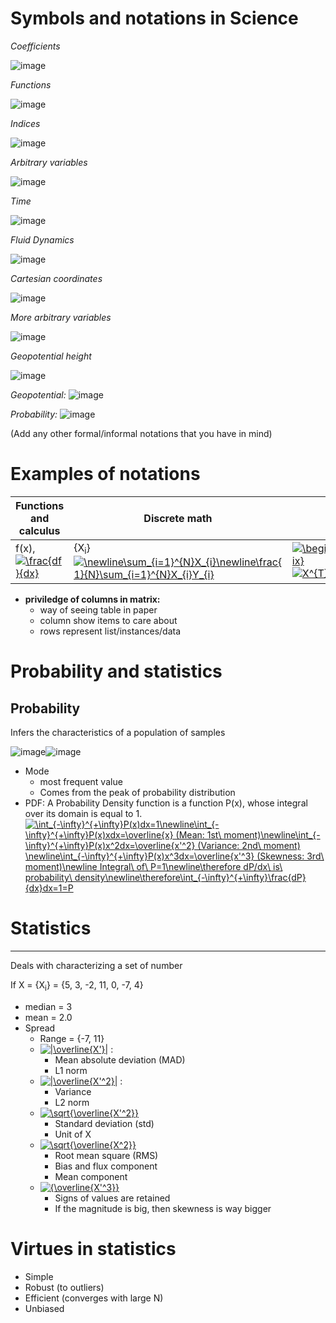 # Symbols and notations in Science

*Coefficients* 

![image](https://latex.codecogs.com/gif.latex?\newline&space;{\color{Red}&space;a}\newline&space;{\color{Red}&space;b}\newline&space;{\color{Red}&space;c}\newline&space;{\color{Red}&space;d})

*Functions*

![image](https://latex.codecogs.com/gif.latex?\newline&space;{\color{Red}&space;e}\newline&space;{\color{Red}&space;f}\newline&space;{\color{Red}&space;g}\newline&space;{\color{Red}&space;h})

*Indices*

![image](https://latex.codecogs.com/gif.latex?\newline&space;{\color{Red}&space;i}\newline&space;{\color{Red}&space;j}\newline&space;{\color{Red}&space;k}\newline&space;{\color{Red}&space;l}\newline&space;{\color{Red}&space;m}\newline&space;{\color{Red}&space;n})

*Arbitrary variables*

![image](https://latex.codecogs.com/gif.latex?\newline&space;{\color{Red}&space;p}\newline&space;{\color{Red}&space;q}\newline&space;{\color{Red}&space;r}\newline&space;{\color{Red}&space;s})

*Time*

![image](https://latex.codecogs.com/gif.latex?\newline&space;{\color{Red}&space;t})

*Fluid Dynamics*

![image](https://latex.codecogs.com/gif.latex?\newline&space;{\color{Red}&space;u}\newline&space;{\color{Red}&space;v}\newline&space;{\color{Red}&space;w})

*Cartesian coordinates*

![image](https://latex.codecogs.com/gif.latex?\newline&space;{\color{Red}&space;x}\newline&space;{\color{Red}&space;y}\newline&space;{\color{Red}&space;z})

*More arbitrary variables*

![image](https://latex.codecogs.com/gif.latex?\newline&space;{\color{Red}&space;X}\newline&space;{\color{Red}&space;Y})

*Geopotential height*

![image](https://latex.codecogs.com/gif.latex?\newline&space;{\color{Red}&space;Z})

*Geopotential:* ![image](https://latex.codecogs.com/gif.latex?\newline&space;{\color{Red}&space;\Phi})

*Probability:* ![image](https://latex.codecogs.com/gif.latex?\newline&space;{\color{Red}&space;P})

(Add any other formal/informal notations that you have in mind)



# Examples of notations

Functions and calculus |  Discrete math  |  Matrix notation  | Informal (prime and bar)  |  Pseudo/real code  
-----------------------|-----------------|-------------------|---------------------------|-------------
f(x), <a href="https://www.codecogs.com/eqnedit.php?latex=\frac{df}{dx}" target="_blank"><img src="https://latex.codecogs.com/gif.latex?\frac{df}{dx}" title="\frac{df}{dx}" /></a>   |  {X<sub>i</sub>} <a href="https://www.codecogs.com/eqnedit.php?latex=\newline\sum_{i=1}^{N}X_{i}\newline\frac{1}{N}\sum_{i=1}^{N}X_{i}Y_{i}" target="_blank"><img src="https://latex.codecogs.com/gif.latex?\newline\sum_{i=1}^{N}X_{i}\newline\frac{1}{N}\sum_{i=1}^{N}X_{i}Y_{i}" title="\newline\sum_{i=1}^{N}X_{i}\newline\frac{1}{N}\sum_{i=1}^{N}X_{i}Y_{i}" /></a> |  <a href="https://www.codecogs.com/eqnedit.php?latex=\begin{bmatrix}X_{1}\\X_{2}\\.\\.\\.\\X_{3}\\\end{bmatrix}" target="_blank"><img src="https://latex.codecogs.com/gif.latex?\begin{bmatrix}X_{1}\\X_{2}\\.\\.\\.\\X_{3}\\\end{bmatrix}" title="\begin{bmatrix}X_{1}\\X_{2}\\.\\.\\.\\X_{3}\\\end{bmatrix}" /></a><a href="https://www.codecogs.com/eqnedit.php?latex=frac{1}{N}(X^{T}Y&space;=&space;Y^{T}X&space);(\neq&space;XY^{T}&space;or&space;YX^{T})" target="_blank"><img src="https://latex.codecogs.com/gif.latex?X^{T}Y&space;=&space;Y^{T}X&space;(\neq&space;XY^{T}&space;or&space;YX^{T})" title="X^{T}Y = Y^{T}X (\neq XY^{T} or YX^{T})" /></a>| <a href="https://www.codecogs.com/eqnedit.php?latex=\overline{X'Y'}" target="_blank"><img src="https://latex.codecogs.com/gif.latex?\overline{X'Y'}" title="\overline{X'Y'}" /></a> | cov(X,Y)

* **priviledge of columns in matrix:**
    * way of seeing table in paper 
    * column show items to care about
    * rows represent list/instances/data 
    


# Probability and statistics

Probability 
-----------------------
Infers the characteristics of a population of samples

![image](https://upload.wikimedia.org/wikipedia/commons/thumb/d/de/Comparison_mean_median_mode.svg/320px-Comparison_mean_median_mode.svg.png)![image](http://analystnotes.com/graph/quan/SS02SBloso1.gif)
* Mode 
  * most frequent value
  * Comes from the peak of probability distribution  
* PDF: A Probability Density function is a function P(x), whose integral over its domain is equal to 1.
<a href="https://www.codecogs.com/eqnedit.php?latex=\int_{-\infty}^{&plus;\infty}P(x)dx=1\newline\int_{-\infty}^{&plus;\infty}P(x)xdx=\overline{x}&space;(Mean:&space;1st\&space;moment)\newline\int_{-\infty}^{&plus;\infty}P(x)x^2dx=\overline{x'^2}&space;(Variance:&space;2nd\&space;moment)&space;\newline\int_{-\infty}^{&plus;\infty}P(x)x^3dx=\overline{x'^3}&space;(Skewness:&space;3rd\&space;moment)\newline&space;Integral\&space;of\&space;P=1\newline\therefore&space;dP/dx\&space;is\&space;probability\&space;density\newline\therefore\int_{-\infty}^{&plus;\infty}\frac{dP}{dx}dx=1=P" target="_blank"><img src="https://latex.codecogs.com/gif.latex?\int_{-\infty}^{&plus;\infty}P(x)dx=1\newline\int_{-\infty}^{&plus;\infty}P(x)xdx=\overline{x}&space;(Mean:&space;1st\&space;moment)\newline\int_{-\infty}^{&plus;\infty}P(x)x^2dx=\overline{x'^2}&space;(Variance:&space;2nd\&space;moment)&space;\newline\int_{-\infty}^{&plus;\infty}P(x)x^3dx=\overline{x'^3}&space;(Skewness:&space;3rd\&space;moment)\newline&space;Integral\&space;of\&space;P=1\newline\therefore&space;dP/dx\&space;is\&space;probability\&space;density\newline\therefore\int_{-\infty}^{&plus;\infty}\frac{dP}{dx}dx=1=P" title="\int_{-\infty}^{+\infty}P(x)dx=1\newline\int_{-\infty}^{+\infty}P(x)xdx=\overline{x} (Mean: 1st\ moment)\newline\int_{-\infty}^{+\infty}P(x)x^2dx=\overline{x'^2} (Variance: 2nd\ moment) \newline\int_{-\infty}^{+\infty}P(x)x^3dx=\overline{x'^3} (Skewness: 3rd\ moment)\newline Integral\ of\ P=1\newline\therefore dP/dx\ is\ probability\ density\newline\therefore\int_{-\infty}^{+\infty}\frac{dP}{dx}dx=1=P" /></a>


# Statistics
-----------------------
Deals with characterizing a set of number

If X = {X<sub>i</sub>} = {5, 3, -2, 11, 0, -7, 4}
* median = 3
* mean = 2.0
* Spread
  * Range = {-7, 11}
  * <a href="https://www.codecogs.com/eqnedit.php?latex=|\overline{X'}|" target="_blank"><img src="https://latex.codecogs.com/gif.latex?|\overline{X'}|" title="|\overline{X'}|" /></a> :
    * Mean absolute deviation (MAD)
    * L1 norm
  * <a href="https://www.codecogs.com/eqnedit.php?latex=|\overline{X'^2}|" target="_blank"><img src="https://latex.codecogs.com/gif.latex?|\overline{X'^2}|" title="|\overline{X'^2}|" /></a> :
    * Variance
    * L2 norm
  * <a href="https://www.codecogs.com/eqnedit.php?latex=\sqrt{\overline{X'^2}}" target="_blank"><img src="https://latex.codecogs.com/gif.latex?\sqrt{\overline{X'^2}}" title="\sqrt{\overline{X'^2}}" /></a>
    * Standard deviation (std)
    * Unit of X
  * <a href="https://www.codecogs.com/eqnedit.php?latex=\sqrt{\overline{X^2}}" target="_blank"><img src="https://latex.codecogs.com/gif.latex?\sqrt{\overline{X^2}}" title="\sqrt{\overline{X^2}}" /></a>
    * Root mean square (RMS)
    * Bias and flux component
    * Mean component
  * <a href="https://www.codecogs.com/eqnedit.php?latex={\overline{X'^3}}" target="_blank"><img src="https://latex.codecogs.com/gif.latex?{\overline{X'^3}}" title="{\overline{X'^3}}" /></a>
    * Signs of values are retained
    * If the magnitude is big, then skewness is way bigger
    
    
 # Virtues in statistics
 * Simple
 * Robust (to outliers)
 * Efficient (converges with large N)
 * Unbiased
